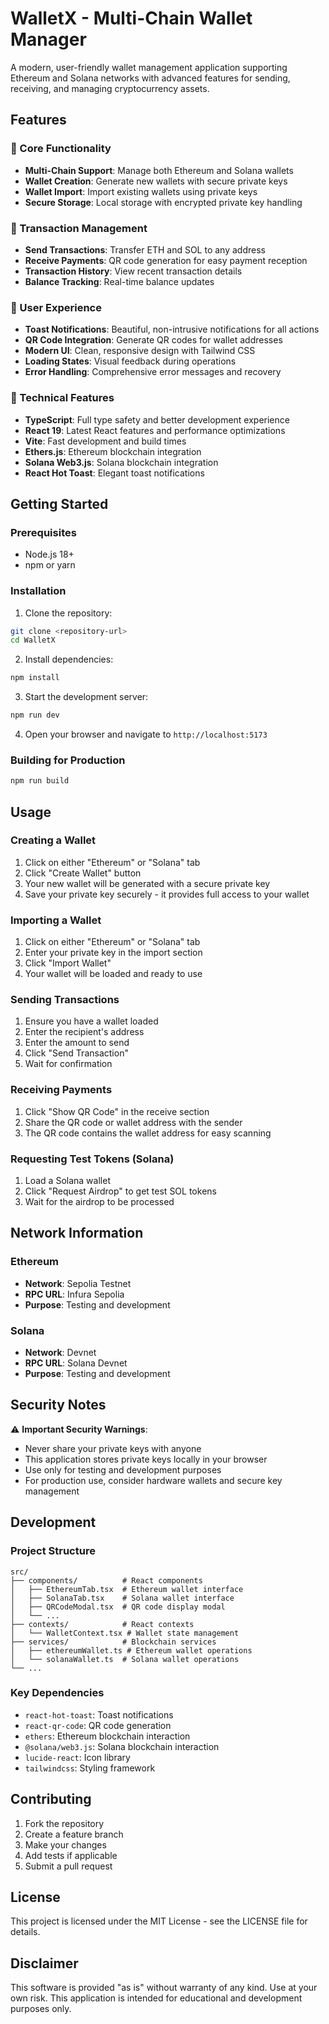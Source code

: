 # WalletX - Multi-Chain Wallet Manager

A modern, user-friendly wallet management application supporting Ethereum and Solana networks with advanced features for sending, receiving, and managing cryptocurrency assets.

## Features

### 🚀 Core Functionality
- **Multi-Chain Support**: Manage both Ethereum and Solana wallets
- **Wallet Creation**: Generate new wallets with secure private keys
- **Wallet Import**: Import existing wallets using private keys
- **Secure Storage**: Local storage with encrypted private key handling

### 💸 Transaction Management
- **Send Transactions**: Transfer ETH and SOL to any address
- **Receive Payments**: QR code generation for easy payment reception
- **Transaction History**: View recent transaction details
- **Balance Tracking**: Real-time balance updates

### 🎨 User Experience
- **Toast Notifications**: Beautiful, non-intrusive notifications for all actions
- **QR Code Integration**: Generate QR codes for wallet addresses
- **Modern UI**: Clean, responsive design with Tailwind CSS
- **Loading States**: Visual feedback during operations
- **Error Handling**: Comprehensive error messages and recovery

### 🔧 Technical Features
- **TypeScript**: Full type safety and better development experience
- **React 19**: Latest React features and performance optimizations
- **Vite**: Fast development and build times
- **Ethers.js**: Ethereum blockchain integration
- **Solana Web3.js**: Solana blockchain integration
- **React Hot Toast**: Elegant toast notifications

## Getting Started

### Prerequisites
- Node.js 18+ 
- npm or yarn

### Installation

1. Clone the repository:
```bash
git clone <repository-url>
cd WalletX
```

2. Install dependencies:
```bash
npm install
```

3. Start the development server:
```bash
npm run dev
```

4. Open your browser and navigate to `http://localhost:5173`

### Building for Production

```bash
npm run build
```

## Usage

### Creating a Wallet
1. Click on either "Ethereum" or "Solana" tab
2. Click "Create Wallet" button
3. Your new wallet will be generated with a secure private key
4. Save your private key securely - it provides full access to your wallet

### Importing a Wallet
1. Click on either "Ethereum" or "Solana" tab
2. Enter your private key in the import section
3. Click "Import Wallet"
4. Your wallet will be loaded and ready to use

### Sending Transactions
1. Ensure you have a wallet loaded
2. Enter the recipient's address
3. Enter the amount to send
4. Click "Send Transaction"
5. Wait for confirmation

### Receiving Payments
1. Click "Show QR Code" in the receive section
2. Share the QR code or wallet address with the sender
3. The QR code contains the wallet address for easy scanning

### Requesting Test Tokens (Solana)
1. Load a Solana wallet
2. Click "Request Airdrop" to get test SOL tokens
3. Wait for the airdrop to be processed

## Network Information

### Ethereum
- **Network**: Sepolia Testnet
- **RPC URL**: Infura Sepolia
- **Purpose**: Testing and development

### Solana
- **Network**: Devnet
- **RPC URL**: Solana Devnet
- **Purpose**: Testing and development

## Security Notes

⚠️ **Important Security Warnings**:
- Never share your private keys with anyone
- This application stores private keys locally in your browser
- Use only for testing and development purposes
- For production use, consider hardware wallets and secure key management

## Development

### Project Structure
```
src/
├── components/          # React components
│   ├── EthereumTab.tsx  # Ethereum wallet interface
│   ├── SolanaTab.tsx    # Solana wallet interface
│   ├── QRCodeModal.tsx  # QR code display modal
│   └── ...
├── contexts/            # React contexts
│   └── WalletContext.tsx # Wallet state management
├── services/            # Blockchain services
│   ├── ethereumWallet.ts # Ethereum wallet operations
│   └── solanaWallet.ts  # Solana wallet operations
└── ...
```

### Key Dependencies
- `react-hot-toast`: Toast notifications
- `react-qr-code`: QR code generation
- `ethers`: Ethereum blockchain interaction
- `@solana/web3.js`: Solana blockchain interaction
- `lucide-react`: Icon library
- `tailwindcss`: Styling framework

## Contributing

1. Fork the repository
2. Create a feature branch
3. Make your changes
4. Add tests if applicable
5. Submit a pull request

## License

This project is licensed under the MIT License - see the LICENSE file for details.

## Disclaimer

This software is provided "as is" without warranty of any kind. Use at your own risk. This application is intended for educational and development purposes only.
